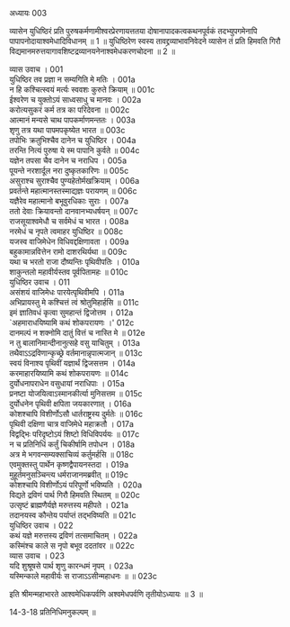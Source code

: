 अध्यायः 003

व्यासेन युधिष्ठिरं प्रति पुरुषकर्मणामीश्वरप्रेरणायत्ततया दोषानापादकत्वकथनपूर्वकं तदभ्युपगमेनापि पापापनोदायाश्वमेधादिविधानम् ॥ 1 ॥ युधिष्ठिरेण स्वस्य तावद्द्रव्याभावनिवेदने व्यासेन तं प्रति हिमवति गिरौ विद्यमानमरुत्तयागावशिष्टद्रव्यानयनेनाश्वमेधकरणचोदना ॥ 2 ॥

व्यास उवाच ।	001  
युधिष्ठिर तव प्रज्ञा न सम्यगिति मे मतिः ।	001a  
न हि कश्चित्स्वयं मर्त्यः स्ववशः कुरुते क्रियाम् ॥	001c  
ईश्वरेण च युक्तोऽयं साध्वसाधु च मानवः ।	002a  
करोत्यसुकरं कर्म तत्र का परिदेवना ॥	002c  
आत्मानं मन्यसे चाथ पापकर्माणमन्ततः ।	003a  
शृणु तत्र यथा पापमपकृष्येत भारत ॥	003c  
तपोभिः क्रतुभिश्चैव दानेन च युधिष्ठिर ।	004a  
तरन्ति नित्यं पुरुषा ये स्म पापानि कुर्वते ॥	004c  
यज्ञेन तपसा चैव दानेन च नराधिप ।	005a  
पूयन्ते नरशार्दूल नरा दुष्कृतकारिणः ॥	005c  
असुराश्च सुराश्चैव पुण्यहेतोर्मखक्रियाम् ।	006a  
प्रवर्तन्ते महात्मानस्तस्माद्यज्ञः परायणम् ॥	006c  
यज्ञैरेव महात्मानो बभूवुरधिकाः सुराः ।	007a  
ततो देवाः क्रियावन्तो दानवानभ्यधर्षयन् ॥	007c  
राजसूयाश्वमेधौ च सर्वमेधं च भारत ।	008a  
नरमेधं च नृपते त्वमाहर युधिष्ठिर ॥	008c  
यजस्व वाजिमेधेन विधिवद्दक्षिणावता ।	009a  
बहुकामान्नवित्तेन रामो दाशरथिर्यथा ॥	009c  
यथा च भरतो राजा दौष्यन्तिः पृथिवीपतिः ।	010a  
शाकुन्तलो महावीर्यस्तव पूर्वपितामहः ॥	010c  
युधिष्ठिर उवाच ।	011  
असंशयं वाजिमेधः पारयेत्पृथिवीमपि ।	011a  
अभिप्रायस्तु मे कश्चित्तं त्वं श्रोतुमिहार्हसि ॥	011c  
इमं ज्ञातिवधं कृत्वा सुमहान्तं द्विजोत्तम ।	012a  
`अहमाराधयिष्यामि कथं शोकपरायणः ।'	012c  
दानमल्पं न शक्नोमि दातुं वित्तं च नास्ति मे ॥	012e  
न तु बालानिमान्दीनानुत्सहे वसु याचितुम् ।	013a  
तथैवाऽऽद्रविणान्कृच्छ्रे वर्तमानान्नृपात्मजान् ॥	013c  
स्वयं विनाश्य पृथिवीं यज्ञार्थं द्विजसत्तम ।	014a  
करमाहारयिष्यामि कथं शोकपरायणः ॥	014c  
दुर्योधनापराधेन वसुधायां नराधिपाः ।	015a  
प्रनष्टा योजयित्वाऽस्मानकीर्त्या मुनिसत्तम ॥	015c  
दुर्योधनेन पृथिवी क्षपिता जयकारणात् ।	016a  
कोशश्चापि विशीर्णोऽसौ धार्तराष्ट्रस्य दुर्मतेः ॥	016c  
पृथिवी दक्षिणा चात्र वाजिमेधे महाक्रतौ ।	017a  
विद्वद्भिः परिदृष्टोऽयं शिष्टो विधिविपर्ययः ॥	017c  
न च प्रतिनिधिं कर्तुं चिकीर्षामि तपोधन ।	018a  
अत्र मे भगवन्सम्यक्साचिव्यं कर्तुमर्हसि ॥	018c  
एवमुक्तस्तु पार्थेन कृष्णद्वैपायनस्तदा ।	019a  
मुहूर्तमनुसञ्चिन्त्य धर्मराजानमब्रवीत् ॥	019c  
कोशश्चापि विशीर्णोऽयं परिपूर्णो भविष्यति ।	020a  
विद्यते द्रविणं पार्थ गिरौ हिमवति स्थितम् ॥	020c  
उत्सृष्टं ब्राह्मणैर्यज्ञे मरुत्तस्य महीपते ।	021a  
तदानयस्व कौन्तेय पर्याप्तं तद्भविष्यति ॥	021c  
युधिष्ठिर उवाच ।	022  
कथं यज्ञे मरुत्तस्य द्रविणं तत्समाचितम् ।	022a  
कस्मिंश्च काले स नृपो बभूव ददतांवर ॥	022c  
व्यास उवाच ।	023  
यदि शुश्रूषसे पार्थ शृणु कारन्धमं नृपम् ।	023a  
यस्मिन्काले महावीर्यः स राजाऽऽसीन्महाधनः ॥ ॥	023c  

इति श्रीमन्महाभारते आश्वमेधिकपर्वणि अश्वमेधपर्वणि तृतीयोऽध्यायः ॥ 3 ॥

14-3-18 प्रतिनिधिमनुकल्पम् ॥
